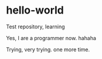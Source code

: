 # hello-world
Test repository, learning

Yes, I are a programmer now.  hahaha

Trying, very trying.
one more time.
